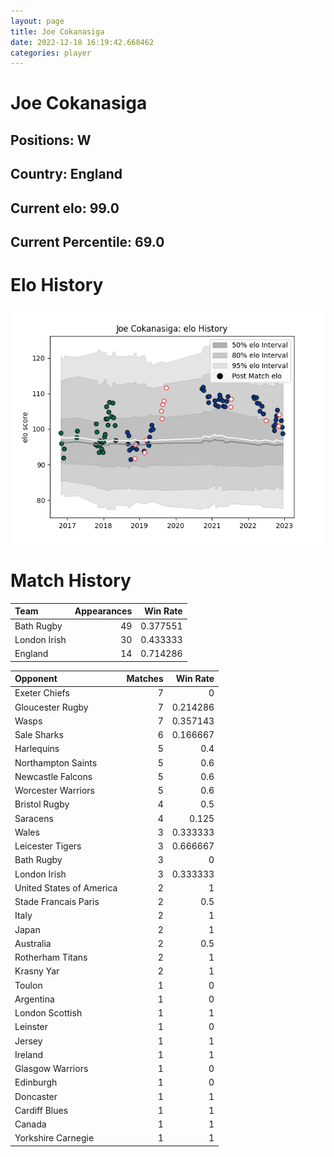 ```yaml
---  
layout: page  
title: Joe Cokanasiga  
date: 2022-12-18 16:19:42.668462  
categories: player  
---
```

# Joe Cokanasiga

## Positions: W

## Country: England

## Current elo: 99.0

## Current Percentile: 69.0

# Elo History


![elo history](history_JoeCokanasiga.png)
# Match History


| Team         |   Appearances |   Win Rate |
|:-------------|--------------:|-----------:|
| Bath Rugby   |            49 |   0.377551 |
| London Irish |            30 |   0.433333 |
| England      |            14 |   0.714286 |

| Opponent                 |   Matches |   Win Rate |
|:-------------------------|----------:|-----------:|
| Exeter Chiefs            |         7 |   0        |
| Gloucester Rugby         |         7 |   0.214286 |
| Wasps                    |         7 |   0.357143 |
| Sale Sharks              |         6 |   0.166667 |
| Harlequins               |         5 |   0.4      |
| Northampton Saints       |         5 |   0.6      |
| Newcastle Falcons        |         5 |   0.6      |
| Worcester Warriors       |         5 |   0.6      |
| Bristol Rugby            |         4 |   0.5      |
| Saracens                 |         4 |   0.125    |
| Wales                    |         3 |   0.333333 |
| Leicester Tigers         |         3 |   0.666667 |
| Bath Rugby               |         3 |   0        |
| London Irish             |         3 |   0.333333 |
| United States of America |         2 |   1        |
| Stade Francais Paris     |         2 |   0.5      |
| Italy                    |         2 |   1        |
| Japan                    |         2 |   1        |
| Australia                |         2 |   0.5      |
| Rotherham Titans         |         2 |   1        |
| Krasny Yar               |         2 |   1        |
| Toulon                   |         1 |   0        |
| Argentina                |         1 |   0        |
| London Scottish          |         1 |   1        |
| Leinster                 |         1 |   0        |
| Jersey                   |         1 |   1        |
| Ireland                  |         1 |   1        |
| Glasgow Warriors         |         1 |   0        |
| Edinburgh                |         1 |   0        |
| Doncaster                |         1 |   1        |
| Cardiff Blues            |         1 |   1        |
| Canada                   |         1 |   1        |
| Yorkshire Carnegie       |         1 |   1        |